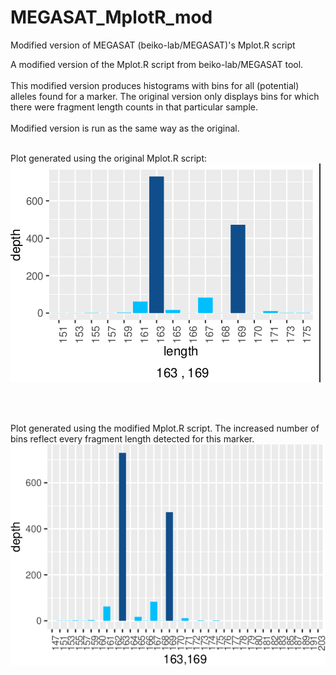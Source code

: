 # MEGASAT_MplotR_mod
Modified version of MEGASAT (beiko-lab/MEGASAT)'s Mplot.R script

A modified version of the Mplot.R script from beiko-lab/MEGASAT tool.<br><br>
This modified version produces histograms with bins for all (potential) alleles found for a marker.
The original version only displays bins for which there were fragment length counts in that particular sample.
<br><br>
Modified version is run as the same way as the original.
<br><br>

Plot generated using the original Mplot.R script:
![original Beiko lab version](megasat_old.png)

<br><br>

Plot generated using the modified Mplot.R script.
The increased number of bins reflect every fragment length detected for this marker.
![New version](megasat_new.png)
